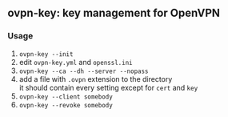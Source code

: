## ovpn-key: key management for OpenVPN

### Usage

1. `ovpn-key --init`
2. edit `ovpn-key.yml` and `openssl.ini`
3. `ovpn-key --ca --dh --server --nopass`
4. add a file with `.ovpn` extension to the directory  
   it should contain every setting except for `cert` and `key`
5. `ovpn-key --client somebody`
6. `ovpn-key --revoke somebody`
